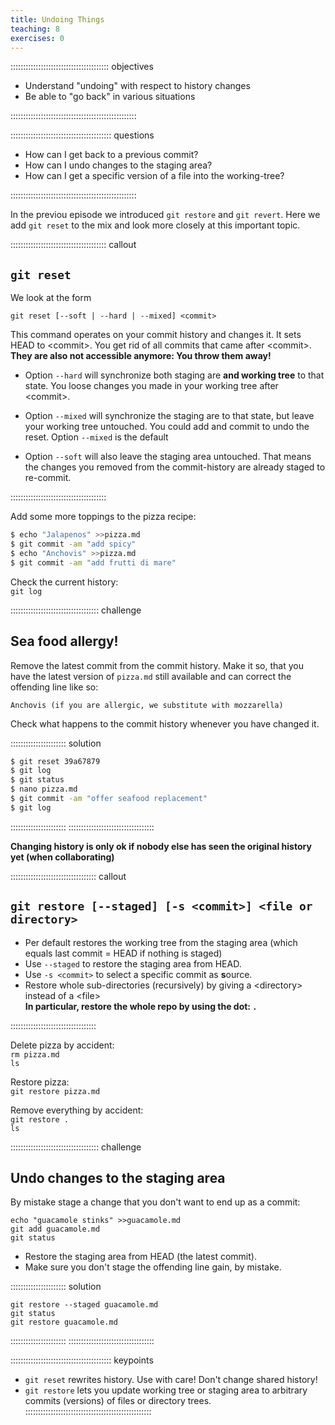 ```yaml
---
title: Undoing Things
teaching: 8
exercises: 0
---
```


::::::::::::::::::::::::::::::::::::::: objectives

- Understand "undoing" with respect to history changes
- Be able to "go back" in various situations

::::::::::::::::::::::::::::::::::::::::::::::::::

:::::::::::::::::::::::::::::::::::::::: questions

- How can I get back to a previous commit?
- How can I undo changes to the staging area?
- How can I get a specific version of a file into the working-tree?

::::::::::::::::::::::::::::::::::::::::::::::::::

In the previou episode we introduced `git restore` and `git revert`. Here we add
`git reset` to the mix and look more closely at this important topic.

:::::::::::::::::::::::::::::::::::::: callout

## `git reset`

We look at the form  

`git reset [--soft | --hard | --mixed] <commit>`

This command operates on your commit history and changes it. It sets HEAD to
\<commit\>. You get rid of all commits that came after \<commit\>. **They are
also not accessible anymore: You throw them away!**

+ Option `--hard` will synchronize both staging are **and working tree** to that state. You loose changes you made in your working tree after \<commit\>.

+ Option `--mixed` will synchronize the staging are to that state, but leave your working tree untouched. You could add and commit to undo the reset.
  Option `--mixed` is the default

+ Option `--soft` will also leave the staging area untouched. That means the
  changes you removed from the commit-history are already staged to re-commit.

::::::::::::::::::::::::::::::::::::::

Add some more toppings to the pizza recipe:

~~~bash
$ echo "Jalapenos" >>pizza.md
$ git commit -am "add spicy"
$ echo "Anchovis" >>pizza.md
$ git commit -am "add frutti di mare"
~~~
 Check the current history:   
 `git log`

::::::::::::::::::::::::::::::::::: challenge
 
## Sea food allergy!
 
Remove the latest commit from the commit history. Make it so, that you have the
latest version of `pizza.md` still available and can correct the offending line like so:
 
`Anchovis (if you are allergic, we substitute with mozzarella)`
 
Check what happens to the commit history whenever you have changed it.
 
:::::::::::::::::::::: solution
 
 ~~~bash
 $ git reset 39a67879
 $ git log
 $ git status
 $ nano pizza.md
 $ git commit -am "offer seafood replacement"
 $ git log
 ~~~
 
::::::::::::::::::::::
::::::::::::::::::::::::::::::::::

**Changing history is only ok if nobody else has seen the original history yet (when collaborating)**

:::::::::::::::::::::::::::::::::: callout

## `git restore [--staged] [-s <commit>] <file or directory>`

+ Per default restores the working tree from the staging area (which equals last commit = HEAD  if nothing is staged) 
+ Use `--staged` to restore the staging area from HEAD.
+ Use `-s <commit>` to select a specific commit as **s**ource.
+ Restore whole sub-directories (recursively) by giving a \<directory\> instead of a \<file\>  
  **In particular, restore the whole repo by using the dot: `.`**

::::::::::::::::::::::::::::::::::

Delete pizza by accident:  
`rm pizza.md`  
`ls`

Restore pizza:  
`git restore pizza.md`

Remove everything by accident:  
`git restore .`  
`ls`

::::::::::::::::::::::::::::::::::: challenge
 
## Undo changes to the staging area

By mistake stage a change that you don't want to end up as a commit:

`echo "guacamole stinks" >>guacamole.md`  
`git add guacamole.md`  
`git status`  
 
+ Restore the staging area from HEAD (the latest commit).
+ Make sure you don't stage the offending line gain, by mistake. 

 
:::::::::::::::::::::: solution
 
`git restore --staged guacamole.md`  
`git status`  
`git restore guacamole.md`  
 
::::::::::::::::::::::
::::::::::::::::::::::::::::::::::

:::::::::::::::::::::::::::::::::::::::: keypoints

- `git reset` rewrites history. Use with care! Don't change shared history!  
- `git restore` lets you update working tree or staging area to arbitrary commits (versions) of files or directory trees.
::::::::::::::::::::::::::::::::::::::::::::::::::
